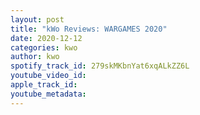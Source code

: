 ```yaml
---
layout: post
title: "kWo Reviews: WARGAMES 2020"
date: 2020-12-12
categories: kwo
author: kwo
spotify_track_id: 279skMKbnYat6xqALkZZ6L
youtube_video_id: 
apple_track_id: 
youtube_metadata: 
---
```

